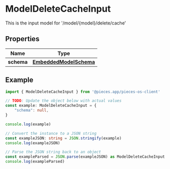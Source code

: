
# ModelDeleteCacheInput

This is the input model for \'/model/\{model\}/delete/cache\'

## Properties

Name | Type
------------ | -------------
**schema** | [**EmbeddedModelSchema**](EmbeddedModelSchema)

## Example

```typescript
import { ModelDeleteCacheInput } from '@pieces.app/pieces-os-client'

// TODO: Update the object below with actual values
const example: ModelDeleteCacheInput = {
    "schema": null,
}

console.log(example)

// Convert the instance to a JSON string
const exampleJSON: string = JSON.stringify(example)
console.log(exampleJSON)

// Parse the JSON string back to an object
const exampleParsed = JSON.parse(exampleJSON) as ModelDeleteCacheInput
console.log(exampleParsed)
```


